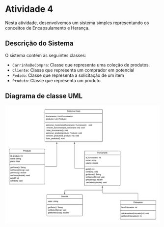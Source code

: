 # Atividade 4

Nesta atividade, desenvolvemos um sistema simples representando os conceitos de Encapsulamento e Herança.

## Descrição do Sistema

O sistema contém as seguintes classes:

- `CarrinhoDeCompra`: Classe que representa uma coleção de produtos.
- `Cliente`: Classe que representa um comprador em potencial
- `Pedido`: Classe que representa a solicitação de um item
- `Produto`: Classe que representa um produto 

## Diagrama de classe UML

![Diagrama de classe](src/ModelagemAtividade4Final.png)
